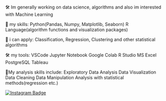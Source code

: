 🛠 Im generally working on data science, algorithms and also im interested with Machine Learning

🔮 my skills:
Python(Pandas, Numpy, Matplotlib, Seaborn)
R Language(algorithm functions and visualization packages)

🧪 i can apply:
Classification, Regression, Clustering and other statistical algorithms

🛠 my tools:
VSCode
Jupyter Notebook
Google Colab
R Studio
MS Excel
PostgreSQL
Tableau

📌My analysis skills include:
Exploratory Data Analysis
Data Visualization
Data Cleaning
Data Manipulation
Analysis with statistical methods(regression etc.)

[![Instagram Badge](https://img.shields.io/badge/-Instagram-C13584?style=flat-quare&labelColor=C13584&logo=instagram&logoColor=white&link=link)](https://www.instagram.com/kursadco/) 

